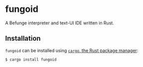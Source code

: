 # fungoid

A Befunge interpreter and text-UI IDE written in Rust.

## Installation

`fungoid` can be installed using
[`cargo`, the Rust package manager](https://doc.rust-lang.org/cargo/):

```bash
$ cargo install fungoid
```
